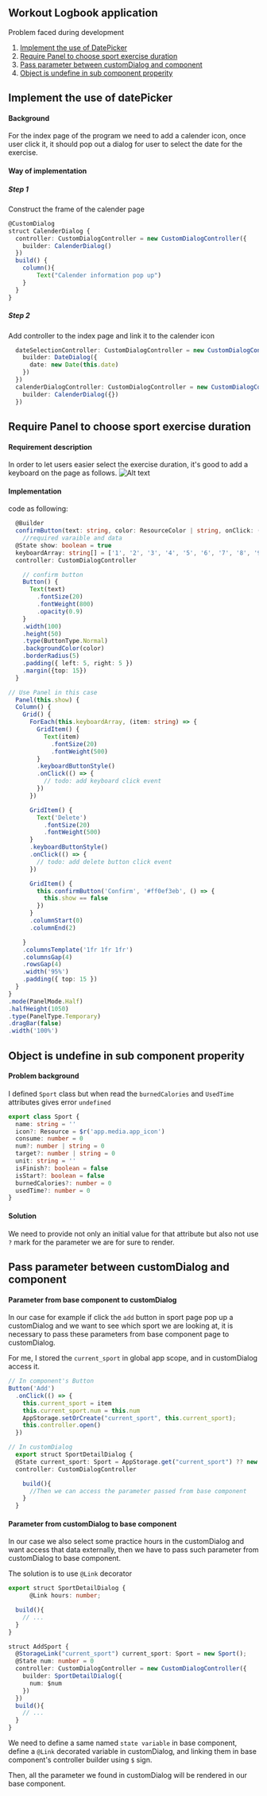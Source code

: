 ## Workout Logbook application


Problem faced during development
1. [Implement the use of DatePicker](#implement-the-use-of-datepicker)
2. [Require Panel to choose sport exercise duration](#require-panel-to-choose-sport-exercise-duration)
3. [Pass parameter between customDialog and component](#pass-parameter-between-customdialog-and-component)
4. [Object is undefine in sub component properity](#object-is-undefined-in-sub-component-properity)
## Implement the use of datePicker

#### Background
For the index page of the program we need to add a calender icon, once user click it, it should pop out a dialog for user to select the date for the exercise.

#### Way of implementation
##### Step 1
Construct the frame of the calender page
```typescript
@CustomDialog
struct CalenderDialog {
  controller: CustomDialogController = new CustomDialogController({
    builder: CalenderDialog()
  })
  build() {
    column(){
        Text("Calender information pop up")
    }
  }
}
```

##### Step 2 
Add controller to the index page and link it to the calender icon  

```typescript
  dateSelectionController: CustomDialogController = new CustomDialogController({
    builder: DateDialog({
      date: new Date(this.date)
    })
  })
  calenderDialogController: CustomDialogController = new CustomDialogController({
    builder: CalenderDialog({})
  })
```
## Require Panel to choose sport exercise duration
#### Requirement description
In order to let users easier select the exercise duration, it's good to add a keyboard on the page as follows.
![Alt text](images/image_1.png)

#### Implementation
code as following:
```typescript
  @Builder
  confirmButton(text: string, color: ResourceColor | string, onClick: ((event: ClickEvent) => void)) {
    //required varaible and data
  @State show: boolean = true
  keyboardArray: string[] = ['1', '2', '3', '4', '5', '6', '7', '8', '9', '0', '.']
  controller: CustomDialogController

    // confirm button
    Button() {
      Text(text)
        .fontSize(20)
        .fontWeight(800)
        .opacity(0.9)
    }
    .width(100)
    .height(50)
    .type(ButtonType.Normal)
    .backgroundColor(color)
    .borderRadius(5)
    .padding({ left: 5, right: 5 })
    .margin({top: 15})
  }

// Use Panel in this case
  Panel(this.show) {
  Column() {
    Grid() {
      ForEach(this.keyboardArray, (item: string) => {
        GridItem() {
          Text(item)
            .fontSize(20)
            .fontWeight(500)
        }
        .keyboardButtonStyle()
        .onClick(() => {
          // todo: add keyboard click event
        })
      })

      GridItem() {
        Text('Delete')
          .fontSize(20)
          .fontWeight(500)
      }
      .keyboardButtonStyle()
      .onClick(() => {
        // todo: add delete button click event
      })

      GridItem() {
        this.confirmButton('Confirm', '#ff0ef3eb', () => {
          this.show == false
        })
      }
      .columnStart(0)
      .columnEnd(2)

    }
    .columnsTemplate('1fr 1fr 1fr')
    .columnsGap(4)
    .rowsGap(4)
    .width('95%')
    .padding({ top: 15 })
  }
}
.mode(PanelMode.Half)
.halfHeight(1050)
.type(PanelType.Temporary)
.dragBar(false)
.width('100%')
```

## Object is undefine in sub component properity
#### Problem background
I defined `Sport` class but when read the `burnedCalories` and `UsedTime` attributes gives error `undefined`
```typescript
export class Sport {
  name: string = ''
  icon?: Resource = $r('app.media.app_icon')
  consume: number = 0
  num?: number | string = 0
  target?: number | string = 0
  unit: string = ''
  isFinish?: boolean = false
  isStart?: boolean = false
  burnedCalories?: number = 0
  usedTime?: number = 0
}
```

#### Solution
We need to provide not only an initial value for that attribute but also not use `?` mark for the parameter we are for sure to render.

## Pass parameter between customDialog and component
#### Parameter from base component to customDialog
In our case for example if click the `add` button in sport page pop up a customDialog and we want to see which sport we are looking at, it is necessary to pass these parameters from base component page to customDialog.

For me, I stored the `current_sport` in global app scope, and in customDialog access it.

```typescript
// In component's Button
Button('Add')
  .onClick(() => {
    this.current_sport = item
    this.current_sport.num = this.num
    AppStorage.setOrCreate("current_sport", this.current_sport);
    this.controller.open()
  })

// In customDialog
  export struct SportDetailDialog {
  @State current_sport: Sport = AppStorage.get("current_sport") ?? new Sport()
  controller: CustomDialogController

    build(){
      //Then we can access the parameter passed from base component
    }
  }
```

#### Parameter from customDialog to base component
In our case we also select some practice hours in the customDialog and want access that data externally, then we have to pass such parameter from customDialog to base component.

The solution is to use `@Link` decorator
```typescript
export struct SportDetailDialog {
      @Link hours: number;

  build(){
    // ...    
  }
}

struct AddSport {
  @StorageLink("current_sport") current_sport: Sport = new Sport();
  @State num: number = 0
  controller: CustomDialogController = new CustomDialogController({
    builder: SportDetailDialog({
      num: $num
    })
  })
  build(){
    // ...    
  }
}
```
We need to define a same named `state variable` in base component, define a `@Link` decorated variable in customDialog, and linking them in base component's controller builder using `$` sign.

Then, all the parameter we found in customDialog will be rendered in our base component.


